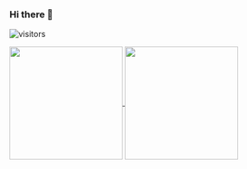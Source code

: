 ### Hi there 👋

![visitors](https://count.getloli.com/get/@stephenwang0317?theme=asoul)

<a href="https://github.com/stephenwang0317">
  <img height=200 align="center" src="https://github-readme-stats.vercel.app/api?username=stephenwang0317&show_icons=true&theme=tokyonight" />
</a>
<a href="https://github.com/stephenwang0317)">
  <img height=200 align="center" src="https://github-readme-stats.vercel.app/api/top-langs/?username=stephenwang0317&layout=compact&exclude_repo=GLaDOS-checkin&theme=tokyonight" />
</a>








<!--
**stephenwang0317/stephenwang0317** is a ✨ _special_ ✨ repository because its `README.md` (this file) appears on your GitHub profile.

Here are some ideas to get you started:

- 🔭 I’m currently working on ...
- 🌱 I’m currently learning ...
- 👯 I’m looking to collaborate on ...
- 🤔 I’m looking for help with ...
- 💬 Ask me about ...
- 📫 How to reach me: ...
- 😄 Pronouns: ...
- ⚡ Fun fact: ...
-->
